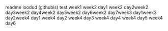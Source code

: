 readme loodud (githubis)
test week1
week2 day1
week2 day2week2 day3week2 day4week2 day5week2 day6week2 day7week3 day1week3 day2week4 day1
week4 day2
week4 day3
week4 day4
week4 day5
week4 day6
